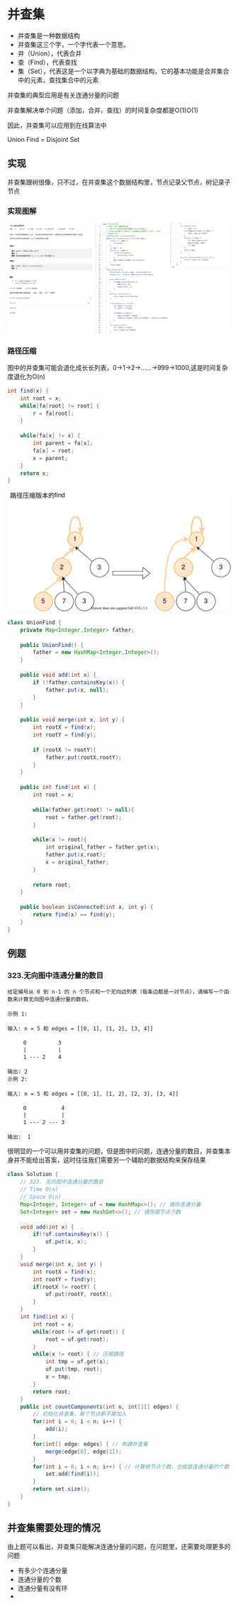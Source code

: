 # 并查集
* 并查集是一种数据结构
* 并查集这三个字，一个字代表一个意思。
* 并（Union），代表合并
* 查（Find），代表查找
* 集（Set），代表这是一个以字典为基础的数据结构，它的基本功能是合并集合中的元素，查找集合中的元素

并查集的典型应用是有关连通分量的问题

并查集解决单个问题（添加，合并，查找）的时间复杂度都是O(1)O(1)

因此，并查集可以应用到在线算法中

Union Find = Disjoint Set

## 实现

并查集跟树很像，只不过，在并查集这个数据结构里，节点记录父节点，树记录子节点

### 实现图解
![并查集的实现图解](./graphs/unionFind.drawio.svg)



### 路径压缩
图中的并查集可能会退化成长长列表，0->1->2->......->999->1000,这是时间复杂度退化为O(n)

```java
int find(x) {
    int root = x;
    while[fa[root] != root] {
        r = fa[root];
    }

    while(fa[x] != x) {
        int parent = fa[x];
        fa[x] = root;
        x = parent;
    }
    return x;
}
```
![路径压缩版本的find](./graphs/unionFindSetCompression.drawio.svg)



```java
class UnionFind {
    private Map<Integer,Integer> father;
    
    public UnionFind() {
        father = new HashMap<Integer,Integer>();
    }
    
    public void add(int x) {
        if (!father.containsKey(x)) {
            father.put(x, null);
        }
    }
    
    public void merge(int x, int y) {
        int rootX = find(x);
        int rootY = find(y);
        
        if (rootX != rootY){
            father.put(rootX,rootY);
        }
    }
    
    public int find(int x) {
        int root = x;
        
        while(father.get(root) != null){
            root = father.get(root);
        }
        
        while(x != root){
            int original_father = father.get(x);
            father.put(x,root);
            x = original_father;
        }
        
        return root;
    }
    
    public boolean isConnected(int x, int y) {
        return find(x) == find(y);
    }
} 

```

## 例题

### 323.无向图中连通分量的数目

```
给定编号从 0 到 n-1 的 n 个节点和一个无向边列表（每条边都是一对节点），请编写一个函数来计算无向图中连通分量的数目。

示例 1:

输入: n = 5 和 edges = [[0, 1], [1, 2], [3, 4]]

     0          3
     |          |
     1 --- 2    4 

输出: 2
示例 2:

输入: n = 5 和 edges = [[0, 1], [1, 2], [2, 3], [3, 4]]

     0           4
     |           |
     1 --- 2 --- 3

输出:  1

```

很明显的一个可以用并查集的问题，但是图中的问题，连通分量的数目，并查集本身并不能给出答案，这时往往我们需要另一个辅助的数据结构来保存结果

```java
class Solution {
    // 323. 无向图中连通分量的数目
    // Time O(n)
    // Space O(n)
    Map<Integer, Integer> uf = new HashMap<>(); // 储存连通分量
    Set<Integer> set = new HashSet<>(); // 储存跟节点个数

    void add(int x) {
        if(!uf.containsKey(x)) {
            uf.put(x, x);
        }
    }
    void merge(int x, int y) {
        int rootX = find(x);
        int rootY = find(y);
        if(rootX != rootY) {
            uf.put(rootY, rootX);
        }
    }
    int find(int x) {
        int root = x;
        while(root != uf.get(root)) {
            root = uf.get(root);
        }
        while(x != root) { // 压缩路径
            int tmp = uf.get(x);
            uf.put(tmp, root);
            x = tmp;
        }
        return root;
    }
    public int countComponents(int n, int[][] edges) {
        // 初始化并查集，每个节点都不需加入
        for(int i = 0; i < n; i++) {
            add(i);
        }
        for(int[] edge: edges) { // 构建并查集
            merge(edge[0], edge[1]);
        }
        for(int i = 0; i < n; i++) { // 计算根节点个数，也就是连通分量的个数
            set.add(find(i));
        }
        return set.size();
    }
}
```


## 并查集需要处理的情况
由上题可以看出，并查集只能解决连通分量的问题，在问题里，还需要处理更多的问题
* 有多少个连通分量
* 连通分量的个数
* 连通分量有没有环
* 
